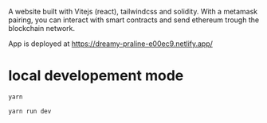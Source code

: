 A website built with Vitejs (react), tailwindcss and solidity.
With a metamask pairing, you can interact with smart contracts and send ethereum trough the blockchain network.

App is deployed at https://dreamy-praline-e00ec9.netlify.app/

# local developement mode
```bash
yarn
```
```bash
yarn run dev
```
